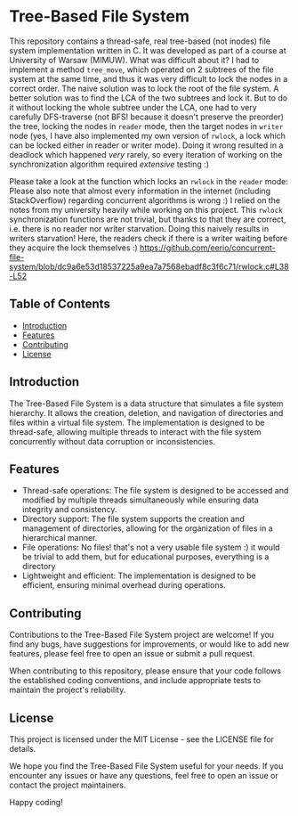 # Tree-Based File System

This repository contains a thread-safe, real tree-based (not inodes) file system implementation written in C.
It was developed as part of a course at University of Warsaw (MIMUW). What was difficult about it?
I had to implement a method `tree_move`, which operated on 2 subtrees of the file system at the same time,
and thus it was very difficult to lock the nodes in a correct order. The naive solution was to lock the root
of the file system. A better solution was to find the LCA of the two subtrees and lock it. But to do it
without locking the whole subtree under the LCA, one had to very carefully DFS-traverse (not BFS! because it doesn't preserve the preorder) the tree,
locking the nodes in `reader` mode, then the target nodes in `writer` node (yes, I have also implemented my own version of `rwlock`, a lock which can be locked
either in reader or writer mode). Doing it wrong resulted in a deadlock which happened *very* rarely, so every iteration of working on the synchronization algorithm required *extensive* testing :)

Please take a look at the function which locks an `rwlock` in the `reader` mode:
Please also note that almost every information in the internet (including StackOverflow) regarding concurrent algorithms is wrong :) I relied on the notes from my university heavily while working on this project. This `rwlock` synchronization functions are not trivial, but thanks to that they are correct, i.e. there is no reader nor writer starvation. Doing this naively results in writers starvation! Here, the readers check if there is a writer waiting before they acquire the lock themselves :)
https://github.com/eerio/concurrent-file-system/blob/dc9a6e53d18537225a9ea7a7568ebadf8c3f6c71/rwlock.c#L38-L52

## Table of Contents

- [Introduction](#introduction)
- [Features](#features)
- [Contributing](#contributing)
- [License](#license)

## Introduction

The Tree-Based File System is a data structure that simulates a file system hierarchy. It allows the creation, deletion, and navigation of directories and files within a virtual file system. The implementation is designed to be thread-safe, allowing multiple threads to interact with the file system concurrently without data corruption or inconsistencies.

## Features

- Thread-safe operations: The file system is designed to be accessed and modified by multiple threads simultaneously while ensuring data integrity and consistency.
- Directory support: The file system supports the creation and management of directories, allowing for the organization of files in a hierarchical manner.
- File operations: No files! that's not a very usable file system :) it would be trivial to add them, but for educational purposes, everything is a directory
- Lightweight and efficient: The implementation is designed to be efficient, ensuring minimal overhead during operations.

## Contributing
Contributions to the Tree-Based File System project are welcome! If you find any bugs, have suggestions for improvements, or would like to add new features, please feel free to open an issue or submit a pull request.

When contributing to this repository, please ensure that your code follows the established coding conventions, and include appropriate tests to maintain the project's reliability.

## License
This project is licensed under the MIT License - see the LICENSE file for details.

We hope you find the Tree-Based File System useful for your needs. If you encounter any issues or have any questions, feel free to open an issue or contact the project maintainers.

Happy coding!
